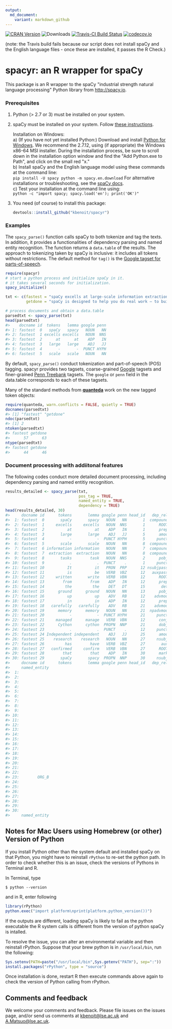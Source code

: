```yaml
---
output:
  md_document:
    variant: markdown_github
---
```




[![CRAN Version](http://www.r-pkg.org/badges/version/spacyr)](http://cran.r-project.org/package=spacyr) ![Downloads](http://cranlogs.r-pkg.org/badges/spacyr) [![Travis-CI Build Status](https://travis-ci.org/kbenoit/spacyr.svg?branch=master)](https://travis-ci.org/kbenoit/spacyr) [![codecov.io](https://codecov.io/github/kbenoit/spacyr/spacyr.svg?branch=master)](https://codecov.io/github/kbenoit/spacyr/coverage.svg?branch=master)

(note: the Travis build fails because our script does not install spaCy and the English language files - once these are installed, it passes the R Check.)

# spacyr: an R wrapper for spaCy

This package is an R wrapper to the spaCy "industrial strength natural language processing" Python library from http://spacy.io.

### Prerequisites

1.  Python (> 2.7 or 3) must be installed on your system.  

2.  spaCy must be installed on your system.  Follow [these instructions](http://spacy.io/docs/). 

    Installation on Windows:  
    a)  (If you have not yet installed Python:)  Download and install [Python for Windows](https://www.python.org/downloads/windows/).  We recommend the 2.7.12, using (if appropriate) the Windows x86-64 MSI installer.  During the installation process, be sure to scroll down in the installation option window and find the "Add Python.exe to Path", and click on the small red "x."  
    b)  Install spaCy and the English language model using these commands at the command line:  
        ```
        pip install -U spacy
        python -m spacy.en.download
        ```
        For alternative installations or troubleshooting, see the [spaCy docs](https://spacy.io/docs/).  
    c)  Test your installation at the command line using:  
        ```
        python -c "import spacy; spacy.load('en'); print('OK')"
        ```

3.  You need (of course) to install this package:  
    
    ```r
    devtools::install_github("kbenoit/spacyr")
    ```


### Examples

The `spacy_parse()` function calls spaCy to both tokenize and tag the texts. In addition, it provides a functionalities of dependency parsing and named entity recognition. The function returns a `data.table` of the results. The approach to tokenizing taken by spaCy is inclusive: it includes all tokens without restrictions.  The default method for `tag()` is the [Google tagset for parts-of-speech](https://github.com/slavpetrov/universal-pos-tags).


```r
require(spacyr)
# start a python process and initialize spaCy in it.
# it takes several seconds for initialization.
spacy_initialize()

txt <- c(fastest = "spaCy excells at large-scale information extraction tasks. It is written from the ground up in carefully memory-managed Cython. Independent research has confirmed that spaCy is the fastest in the world. If your application needs to process entire web dumps, spaCy is the library you want to be using.",
         getdone = "spaCy is designed to help you do real work — to build real products, or gather real insights. The library respects your time, and tries to avoid wasting it. It is easy to install, and its API is simple and productive. I like to think of spaCy as the Ruby on Rails of Natural Language Processing.")

# process documents and obtain a data.table
parsedtxt <- spacy_parse(txt)
head(parsedtxt)
#>    docname id  tokens   lemma google penn
#> 1: fastest  0   spaCy   spacy   NOUN   NN
#> 2: fastest  1 excells excells   NOUN  NNS
#> 3: fastest  2      at      at    ADP   IN
#> 4: fastest  3   large   large    ADJ   JJ
#> 5: fastest  4       -       -  PUNCT HYPH
#> 6: fastest  5   scale   scale   NOUN   NN
```

By default, `spacy_parse()` conduct tokenization and part-of-speech (POS) tagging. spacyr provides two tagsets, coarse-grained [Google](https://github.com/slavpetrov/universal-pos-tags) tagsets and finer-grained [Penn Treebank](https://www.ling.upenn.edu/courses/Fall_2003/ling001/penn_treebank_pos.html) tagsets. The `google` or `penn` field in the data.table corresponds to each of these tagsets.


Many of the standard methods from [**quanteda**](http://githiub.com/kbenoit/quanteda) work on the new tagged token objects:

```r
require(quanteda, warn.conflicts = FALSE, quietly = TRUE)
docnames(parsedtxt)
#> [1] "fastest" "getdone"
ndoc(parsedtxt)
#> [1] 2
ntoken(parsedtxt)
#> fastest getdone 
#>      57      63
ntype(parsedtxt)
#> fastest getdone 
#>      44      46
```

### Document processing with addiitonal features

The following codes conduct more detailed document processing, including dependency parsing and named entitiy recognition.


```r
results_detailed <- spacy_parse(txt,
                                pos_tag = TRUE,
                                named_entity = TRUE,
                                dependency = TRUE)
head(results_detailed, 30)
#>     docname id      tokens       lemma google penn head_id   dep_rel
#>  1: fastest  0       spaCy       spacy   NOUN   NN       1  compound
#>  2: fastest  1     excells     excells   NOUN  NNS       1      ROOT
#>  3: fastest  2          at          at    ADP   IN       1      prep
#>  4: fastest  3       large       large    ADJ   JJ       5      amod
#>  5: fastest  4           -           -  PUNCT HYPH       5     punct
#>  6: fastest  5       scale       scale   NOUN   NN       8  compound
#>  7: fastest  6 information information   NOUN   NN       7  compound
#>  8: fastest  7  extraction  extraction   NOUN   NN       8  compound
#>  9: fastest  8       tasks        task   NOUN  NNS       2      pobj
#> 10: fastest  9           .           .  PUNCT    .       1     punct
#> 11: fastest 10          It          it   PRON  PRP      12 nsubjpass
#> 12: fastest 11          is          be   VERB  VBZ      12   auxpass
#> 13: fastest 12     written       write   VERB  VBN      12      ROOT
#> 14: fastest 13        from        from    ADP   IN      12      prep
#> 15: fastest 14         the         the    DET   DT      15       det
#> 16: fastest 15      ground      ground   NOUN   NN      13      pobj
#> 17: fastest 16          up          up    ADV   RB      12    advmod
#> 18: fastest 17          in          in    ADP   IN      12      prep
#> 19: fastest 18   carefully   carefully    ADV   RB      21    advmod
#> 20: fastest 19      memory      memory   NOUN   NN      21  npadvmod
#> 21: fastest 20           -           -  PUNCT HYPH      21     punct
#> 22: fastest 21     managed      manage   VERB  VBN      12      conj
#> 23: fastest 22      Cython      cython  PROPN  NNP      21      dobj
#> 24: fastest 23           .           .  PUNCT    .      12     punct
#> 25: fastest 24 Independent independent    ADJ   JJ      25      amod
#> 26: fastest 25    research    research   NOUN   NN      27     nsubj
#> 27: fastest 26         has        have   VERB  VBZ      27       aux
#> 28: fastest 27   confirmed     confirm   VERB  VBN      27      ROOT
#> 29: fastest 28        that        that    ADP   IN      30      mark
#> 30: fastest 29       spaCy       spacy  PROPN  NNP      30     nsubj
#>     docname id      tokens       lemma google penn head_id   dep_rel
#>     named_entity
#>  1:             
#>  2:             
#>  3:             
#>  4:             
#>  5:             
#>  6:             
#>  7:             
#>  8:             
#>  9:             
#> 10:             
#> 11:             
#> 12:             
#> 13:             
#> 14:             
#> 15:             
#> 16:             
#> 17:             
#> 18:             
#> 19:             
#> 20:             
#> 21:             
#> 22:             
#> 23:        ORG_B
#> 24:             
#> 25:             
#> 26:             
#> 27:             
#> 28:             
#> 29:             
#> 30:             
#>     named_entity
```



## Notes for Mac Users using Homebrew (or other) Version of Python

If you install Python other than the system default and installed spaCy on that Python, you might have to reinstall `rPython` to re-set the python path. In order to check whether this is an issue, check the versions of Pythons in Terminal and R. 

In Terminal, type
```
$ python --version
```
and in R, enter following

```r
library(rPython)
python.exec("import platform\nprint(platform.python_version())")
```
If the outputs are different, loading spaCy is likely to fail as the python executable the R system calls is different from the version of python spaCy is intalled.

To resolve the issue, you can alter an environmental variable and then reinstall rPython. Suppose that your brew python is in `/usr/local/bin`, run the following:

```r
Sys.setenv(PATH=paste("/usr/local/bin",Sys.getenv("PATH"), sep=":"))
install.packages("rPython", type = "source")
```
Once installation is done, restart R then execute commands above again to check the version of Python calling from rPython.



## Comments and feedback

We welcome your comments and feedback.  Please file issues on the issues page, and/or send us comments at kbenoit@lse.ac.uk and A.Matsuo@lse.ac.uk.


